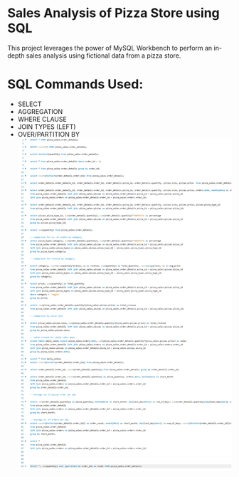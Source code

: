 # Sales Analysis of Pizza Store using SQL
This project leverages the power of MySQL Workbench to perform an in-depth sales analysis using fictional data from a pizza store.

# SQL Commands Used:
- SELECT
- AGGREGATION
- WHERE CLAUSE
- JOIN TYPES (LEFT)
- OVER/PARTITION BY
![queries](https://github.com/Amanespana/pizza_sales/blob/main/sql_pizza_sales_script.png)

